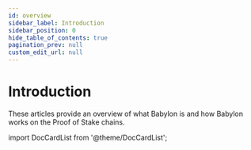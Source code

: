 ```yaml
---
id: overview
sidebar_label: Introduction
sidebar_position: 0
hide_table_of_contents: true
pagination_prev: null
custom_edit_url: null
---
```


# Introduction
These articles provide an overview of what Babylon is and how Babylon works on the Proof of Stake chains.

import DocCardList from '@theme/DocCardList';

<DocCardList />
